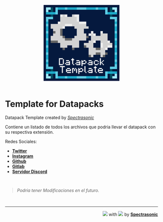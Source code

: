 <div align=center><img src=icon.png width=250></div>

<br>

# Template for Datapacks


Datapack Template created by [*Spectrasonic*][1]

Contiene un listado de todos los archivos que podria llevar el datapack con su respectiva extensión.

Redes Sociales:
- [**Twitter**][1]
- [**Instagram**][2]
- [**Github**][3]
- [**Gitlab**][4]
- [**Servidor Discord**][5]


<br>

> *Podria tener Modificaciones en el futuro.*


<br>

---

<div style="pointer-events: none;" align="right"> <img src="https://bitbucket.org/Spectrasonic/svg-rep/raw/9564eae55e8d19008c9c01ad4d218ce381e9a6fa/SVG%20icons/dev-color.svg" width="25px" style="pointer-events: none;"> with <img src="https://bitbucket.org/Spectrasonic/svg-rep/raw/9564eae55e8d19008c9c01ad4d218ce381e9a6fa/SVG%20icons/heart-color.svg" width="25px" style="pointer-events: none;"> by <b><a href="http://twitter.com/spectrasonic117"  target="_blank">Spectrasonic</a></b> </div>





<!-- Links -->

[1]: twitter.com/spectrasonic117
[2]: instagram.com/spectrasonic117
[3]: github.com/spectrasonic117
[4]: gitlab.com/spectrasonic117
[5]: https://discord.gg/6v8C7X2Ekc